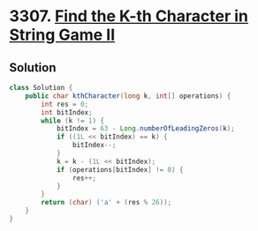 # 3307. [Find the K-th Character in String Game II](https://leetcode.com/problems/find-the-k-th-character-in-string-game-ii/?envType=daily-question&envId=2025-07-04)

## Solution

```java
class Solution {
    public char kthCharacter(long k, int[] operations) {
        int res = 0;
        int bitIndex;
        while (k != 1) {
            bitIndex = 63 - Long.numberOfLeadingZeros(k);
            if ((1L << bitIndex) == k) {
                bitIndex--;
            }
            k = k - (1L << bitIndex);
            if (operations[bitIndex] != 0) {
                res++;
            }
        }
        return (char) ('a' + (res % 26));
    }
}
```
